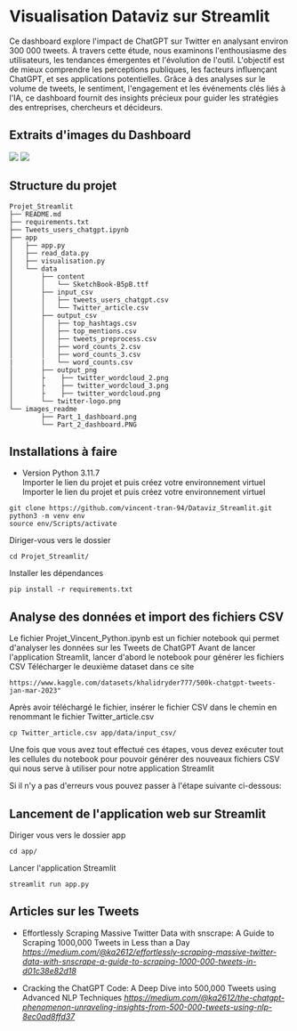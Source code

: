 # Visualisation Dataviz sur Streamlit 

Ce dashboard explore l'impact de ChatGPT sur Twitter en analysant environ 300 000 tweets. À travers cette étude, nous examinons l'enthousiasme des utilisateurs, les tendances émergentes et l'évolution de l'outil. L'objectif est de mieux comprendre les perceptions publiques, les facteurs influençant ChatGPT, et ses applications potentielles. Grâce à des analyses sur le volume de tweets, le sentiment, l'engagement et les événements clés liés à l'IA, ce dashboard fournit des insights précieux pour guider les stratégies des entreprises, chercheurs et décideurs.

## Extraits d'images du Dashboard
<img src="images_readme/Part_1_dashboard.png"/>
<img src="images_readme/Part_2_dashboard.PNG"/>

## Structure du projet

```
Projet_Streamlit
├── README.md
├── requirements.txt
├── Tweets_users_chatgpt.ipynb
├── app
│   ├── app.py
│   ├── read_data.py
│   ├── visualisation.py
│   └── data
│       ├── content
│       │   └── SketchBook-B5pB.ttf
│       ├── input_csv
│       │   ├── tweets_users_chatgpt.csv
│       │   └── Twitter_article.csv
│       ├── output_csv
│       │   ├── top_hashtags.csv
│       │   ├── top_mentions.csv
│       │   ├── tweets_preprocess.csv
│       │   ├── word_counts_2.csv
│       │   ├── word_counts_3.csv
|       |   └── word_counts.csv
│       ├── output_png
│       ├    ├── twitter_wordcloud_2.png
│       ├    ├── twitter_wordcloud_3.png
│       ├    ├── twitter_wordcloud.png
│       └── twitter-logo.png
└── images_readme
        ├── Part_1_dashboard.png
        └── Part_2_dashboard.PNG
```
        
## Installations à faire 
- Version Python 3.11.7 <br>
Importer le lien du projet et puis créez votre environnement virtuel
Importer le lien du projet et puis créez votre environnement virtuel
```
git clone https://github.com/vincent-tran-94/Dataviz_Streamlit.git
python3 -m venv env
source env/Scripts/activate
```
Diriger-vous vers le dossier
```
cd Projet_Streamlit/
```
Installer les dépendances 
```
pip install -r requirements.txt
```

## Analyse des données et import des fichiers CSV
Le fichier Projet_Vincent_Python.ipynb est un fichier notebook qui permet d'analyser les données sur les Tweets de ChatGPT
Avant de lancer l'application Streamlit, lancer d'abord le notebook pour générer les fichiers CSV 
Télécharger le deuxième dataset dans ce site 

```
https://www.kaggle.com/datasets/khalidryder777/500k-chatgpt-tweets-jan-mar-2023"
```
Après avoir téléchargé le fichier, insérer le fichier CSV dans le chemin en renommant le fichier Twitter_article.csv
```
cp Twitter_article.csv app/data/input_csv/
```
Une fois que vous avez tout effectué ces étapes, vous devez exécuter tout les cellules du notebook pour pouvoir générer des nouveaux fichiers CSV qui nous serve à utiliser pour notre application Streamlit <br>

Si il n'y a pas d'erreurs vous pouvez passer à l'étape suivante ci-dessous: <br>

## Lancement de l'application web sur Streamlit
Diriger vous vers le dossier app
```
cd app/
```
Lancer l'application Streamlit
```
streamlit run app.py
```
## Articles sur les Tweets 

- Effortlessly Scraping Massive Twitter Data with snscrape: A Guide to Scraping 1000,000 Tweets in Less than a Day
*https://medium.com/@ka2612/effortlessly-scraping-massive-twitter-data-with-snscrape-a-guide-to-scraping-1000-000-tweets-in-d01c38e82d18*  

- Cracking the ChatGPT Code: A Deep Dive into 500,000 Tweets using Advanced NLP Techniques
*https://medium.com/@ka2612/the-chatgpt-phenomenon-unraveling-insights-from-500-000-tweets-using-nlp-8ec0ad8ffd37*   

